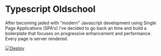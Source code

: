# Typescript Oldschool
After becoming jaded with "modern" Javascript development using Single Page Applications (SPA's) i've decided to go back an time and build a boilerplate that focuses on progressive enhancement and performance. Every page is server rendered.


[![Deploy](https://www.herokucdn.com/deploy/button.svg)](https://heroku.com/deploy?template=https://github.com/patrickmichalina/typescript-oldschool)